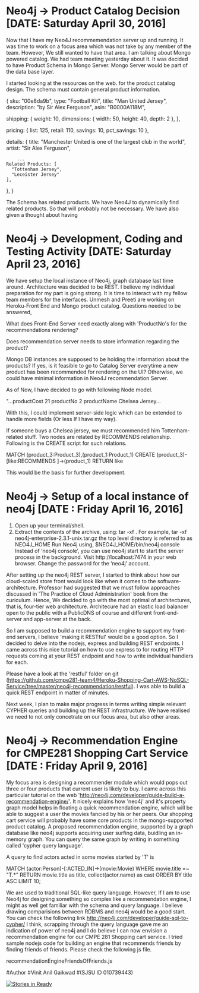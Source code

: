 # Neo4j -> Product Catalog Decision                                   [DATE: Saturday April 30, 2016]

Now that I have my Neo4J recommemendation server up and running. It was time to work on a focus area which was not take by any member of the team. However, We still wanted to have that area. I am talking about Mongo powered catalog. We had team meeting yesterday about it. It was decided to have Product Schema in Mongo Server. Mongo Server would be part of the data base layer.

I started looking at the resources on the web. for the product catalog design. The schema must contain general product information. 


{
  sku: "00e8da9b",
  type: "Football Kit",
  title: "Man United Jersey",
  description: "by Sir Alex Ferguson",
  asin: "B0000A118M",

  shipping: {
    weight: 10,
    dimensions: {
      width: 50,
      height: 40,
      depth: 2
    },
  },

  pricing: {
    list: 125,
    retail: 110,
    savings: 10,
    pct_savings: 10
  },

  details: {
    title: "Manchester United is one of the largest club in the world",
    artist: "Sir Alex Ferguson",
   
        ...
    Related Products: [
      "Tottenham Jersey",
      "Leceister Jersey"
    ],
  },
}


The Schema has related products. We have Neo4J to dynamically find related products. So that will probably not be necessary. We have also given a thought about having 



# Neo4j -> Development, Coding and Testing Activity [DATE: Saturday April 23, 2016]

We have setup the local instance of Neo4j, graph database last time around. Architecture was decided to be REST. I believe my individual preparation for my part is going strong. It is time to interact with my fellow team members for the interfaces. Unmesh and Preeti are working on Heroku-Front End and Mongo product catalog. Questions needed to be answered,

What does Front-End Server need exactly along with 'ProductNo's for the recommendations rendering?

Does recommendation server needs to store information regarding the product?

Mongo DB instances are supposed to be holding the information about the products? If yes, is it feasible to go to Catalog Server everytime a new product has been recommended for rendering on the UI? Otherwise, we could have minimal information in Neo4J recommendation Server.

As of Now, I have decided to go with following Node model.

"...productCost	21
productNo	2
productName	Chelsea Jersey...

With this, I could implement server-side logic which can be extended to handle more fields (Or less If I have my way).

If someone buys a Chelsea jersey, we must recommended him Tottenham-related stuff. Two nodes are related by RECOMMENDS relationship. Following is the CREATE script for such relations.

MATCH (product_3:Product_3),(product_1:Product_1)
CREATE (product_3)-[like:RECOMMENDS ]->(product_1)
RETURN like

This would be the basis for further development. 


# Neo4j -> Setup of a local instance of neo4j [DATE : Friday April 16, 2016]
1. Open up your terminal/shell.
2. Extract the contents of the archive, using:
tar -xf <filecode>.
For example,
tar -xf neo4j-enterprise-2.3.1-unix.tar.gz 
the top level directory is referred to as NEO4J_HOME
Run Neo4j using,
$NEO4J_HOME/bin/neo4j console
Instead of ‘neo4j console’, you can use neo4j start to start the server process in the background.
Visit http://localhost:7474 in your web browser.
Change the password for the ‘neo4j’ account.

After setting up the neo4j REST server, I started to think about how our cloud-scaled store front would look like when it comes to the software-architecture. Professor had suggested that we must follow approaches discussed in 'The Practice of Cloud Administration' book from the curiculum. Hence, We decided to go with the most optimal of architectures, that is, four-tier web architecture. Architecure had an elastic load balancer open to the public with a PublicDNS of course and different front-end-server and app-server at the back.

So I am supposed to build a recommendation engine to support my front-end servers, I believe 'making it RESTful' would be a good option. So I decided to delve into the nodejs, express and building REST endpoints. I came across this nice tutorial on how to use express to for routing HTTP requests coming at your REST endpoint and how to write individual handlers for each.

Please have a look at the 'restful' folder on git (https://github.com/cmpe281-team4/Heroku-Shopping-Cart-AWS-NoSQL-Service/tree/master/neo4j-recommendation/restful). I was able to build a quick REST endpoint in matter of minutes. 

Next week, I plan to make major progress in terms writing simple relevant CYPHER queries and building up the REST infrastructure. We have realised we need to not only concetrate on our focus area, but also other areas.







# Neo4j -> Recommendation Engine for CMPE281 Shopping Cart Service [DATE : Friday April 9, 2016]

My focus area is designing a recommender module which would pops out three or four products that current user is likely to buy. I came across this particular tutorial on the web  'http://neo4j.com/developer/guide-build-a-recommendation-engine/'. It nicely explains how 'neo4j' and it's property graph model helps in floating a quick recommendation engine, which will be able to suggest a user the movies fancied by his or her peers. Our shopping cart service will probably have some core products in the mongo-supported product catalog. A proposed recommendation engine, supported by a graph database like neo4j supports acquiring user surfing data, buidling an in-memory graph. You can query the same graph by writing in something called 'cypher query language'. 

A query to find actors acted in some movies started by 'T' is  

MATCH (actor:Person)-[:ACTED_IN]->(movie:Movie) 
WHERE movie.title =~ "T.*" 
RETURN movie.title as title, collect(actor.name) as cast 
ORDER BY title ASC LIMIT 10; 

We are used to traditional SQL-like query language. However, If I am to use Neo4j for designing something so complex like a recommendation engine, I might as well get familiar with the schema and query language. I believe drawing comparisions between RDBMS and neo4j would be a good start. You can check the following link 
http://neo4j.com/developer/guide-sql-to-cypher/ 
I think, scrapping through the query language gave me an indication of power of neo4j and I do believe I can now envision a recommendation engine for our CMPE 281 Shopping cart service. I tried sample nodejs code for building an engine that recommends friends by finding friends of friends. Please check the following js file. 

recommendationEngineFriendsOfFriends.js 
   




   
   
#Author
#Vinit Anil Gaikwad
#(SJSU ID 010739443)




[![Stories in Ready](https://badge.waffle.io/jagrutipatil/Heroku-Shopping-Cart-AWS-NoSQL-Service.png?label=ready&title=Ready)](http://waffle.io/jagrutipatil/Heroku-Shopping-Cart-AWS-NoSQL-Service)
